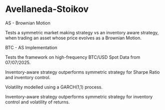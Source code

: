 # Avellaneda-Stoikov

AS - Brownian Motion

Tests a symmetric market making strategy vs an inventory aware strategy, when trading an asset whose price evolves as a Brownian Motion.

BTC - AS Implementation

Tests the framework on high-frequency BTC/USD Spot Data from 07/07/2025.

Inventory-aware strategy outperforms symmetric strategy for Sharpe Ratio and inventory control.

Volatility modelled using a GARCH(1,1) process.

Inventory-aware strategy outperforms symmetric strategy for inventory control and volatility of returns.
